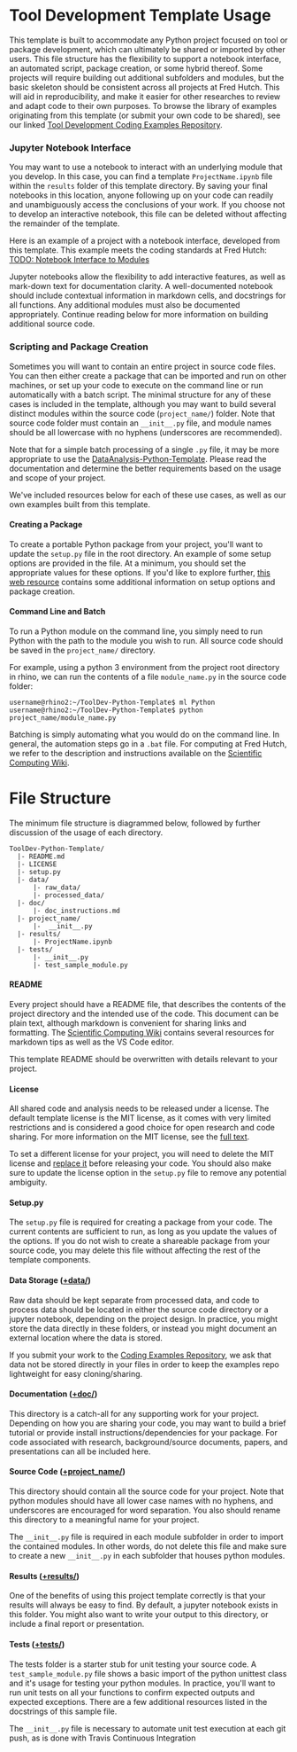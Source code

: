 # Tool Development Template Usage

This template is built to accommodate any Python project focused on tool or package development, which can ultimately be shared or imported by other users. This file structure has the flexibility to support a notebook interface, an automated script, package creation, or some hybrid thereof. Some projects will require building out additional subfolders and modules, but the basic skeleton should be consistent across all projects at Fred Hutch. This will aid in reproducibility, and make it easier for other researches to review and adapt code to their own purposes. To browse the library of examples originating from this template (or submit your own code to be shared), see our linked [Tool Development Coding Examples Repository](https://github.com/FredHutch/wiki-code-examples/tool-development).

### Jupyter Notebook Interface

You may want to use a notebook to interact with an underlying module that you develop. In this case, you can find a template `ProjectName.ipynb` file within the `results` folder of this template directory. By saving your final notebooks in this location, anyone following up on your code can readily and unambiguously access the conclusions of your work. If you choose not to develop an interactive notebook, this file can be deleted without affecting the remainder of the template.

Here is an example of a project with a notebook interface, developed from this template. This example meets the coding standards at Fred Hutch: [TODO: Notebook Interface to Modules](https://github.com/FredHutch/wiki-code-examples)

Jupyter notebooks allow the flexibility to add interactive features, as well as mark-down text for documentation clarity. A well-documented notebook should include contextual information in markdown cells, and docstrings for all functions. Any additional modules must also be documented appropriately. Continue reading below for more information on building additional source code.

### Scripting and Package Creation

Sometimes you will want to contain an entire project in source code files. You can then either create a package that can be imported and run on other machines, or set up your code to execute on the command line or run automatically with a batch script. The minimal structure for any of these cases is included in the template, although you may want to build several distinct modules within the source code (`project_name/`) folder. Note that source code folder must contain an `__init__.py` file, and module names should be all lowercase with no hyphens (underscores are recommended).

Note that for a simple batch processing of a single `.py` file, it may be more appropriate to use the [DataAnalysis-Python-Template](../DataAnalysis-Python-Template/). Please read the documentation and determine the better requirements based on the usage and scope of your project.

We've included resources below for each of these use cases, as well as our own examples built from this template.

#### Creating a Package

To create a portable Python package from your project, you'll want to update the `setup.py` file in the root directory. An example of some setup options are provided in the file. At a minimum, you should set the appropriate values for these options. If you'd like to explore further, [this web resource](https://python-packaging.readthedocs.io/en/latest/index.html) contains some additional information on setup options and package creation.

#### Command Line and Batch

To run a Python module on the command line, you simply need to run Python with the path to the module you wish to run. All source code should be saved in the `project_name/` directory.

For example, using a python 3 environment from the project root directory in rhino, we can run the contents of a file `module_name.py` in the source code folder:
```
username@rhino2:~/ToolDev-Python-Template$ ml Python
username@rhino2:~/ToolDev-Python-Template$ python project_name/module_name.py
```
Batching is simply automating what you would do on the command line. In general, the automation steps go in a `.bat` file. For computing at Fred Hutch, we refer to the description and instructions available on the [Scientific Computing Wiki](https://sciwiki.fredhutch.org/scicomputing/compute_jobs/).

# File Structure

The minimum file structure is diagrammed below, followed by further discussion of the usage of each directory.
```
ToolDev-Python-Template/
  |- README.md
  |- LICENSE
  |- setup.py
  |- data/
      |- raw_data/
      |- processed_data/
  |- doc/
      |- doc_instructions.md
  |- project_name/
      |-  __init__.py
  |- results/
      |- ProjectName.ipynb
  |- tests/
      |- __init__.py
      |- test_sample_module.py
```

#### README

Every project should have a README file, that describes the contents of the project directory and the intended use of the code. This document can be plain text, although markdown is convenient for sharing links and formatting. The [Scientific Computing Wiki](https://sciwiki.fredhutch.org/compdemos/vscode_markdown_howto/) contains several resources for markdown tips as well as the VS Code editor.

This template README should be overwritten with details relevant to your project. 

#### License

All shared code and analysis needs to be released under a license. The default template license is the MIT license, as it comes with very limited restrictions and is considered a good choice for open research and code sharing. For more information on the MIT license, see the [full text](https://opensource.org/licenses/MIT). 

To set a different license for your project, you will need to delete the MIT license and [replace it](https://help.github.com/en/articles/adding-a-license-to-a-repository) before releasing your code. You should also make sure to update the license option in the `setup.py` file to remove any potential ambiguity.

#### Setup.py

The `setup.py` file is required for creating a package from your code. The current contents are sufficient to run, as long as you update the values of the options. If you do not wish to create a shareable package from your source code, you may delete this file without affecting the rest of the template components.

#### Data Storage ([+data/](data/))

Raw data should be kept separate from processed data, and code to process data should be located in either the source code directory or a jupyter notebook, depending on the project design. In practice, you might store the data directly in these folders, or instead you might document an external location where the data is stored. 

If you submit your work to the [Coding Examples Repository](https://github.com/FredHutch/wiki-code-examples), we ask that data not be stored directly in your files in order to keep the examples repo lightweight for easy cloning/sharing. 

#### Documentation ([+doc/](doc/))

This directory is a catch-all for any supporting work for your project. Depending on how you are sharing your code, you may want to build a brief tutorial or provide install instructions/dependencies for your package. For code associated with research, background/source documents, papers, and presentations can all be included here.

#### Source Code ([+project_name/](project_name/))

This directory should contain all the source code for your project. Note that python modules should have all lower case names with no hyphens, and underscores are encouraged for word separation. You also should rename this directory to a meaningful name for your project. 

The `__init__.py` file is required in each module subfolder in order to import the contained modules. In other words, do not delete this file and make sure to create a new `__init__.py` in each subfolder that houses python modules.

#### Results ([+results/](results/))

One of the benefits of using this project template correctly is that your results will always be easy to find. By default, a jupyter notebook exists in this folder. You might also want to write your output to this directory, or include a final report or presentation.

#### Tests ([+tests/](tests/))

The tests folder is a starter stub for unit testing your source code. A `test_sample_module.py` file shows a basic import of the python unittest class and it's usage for testing your python modules. In practice, you'll want to run unit tests on all your functions to confirm expected outputs and expected exceptions. There are a few additional resources listed in the docstrings of this sample file. 

The `__init__.py` file is necessary to automate unit test execution at each git push, as is done with Travis Continuous Integration
